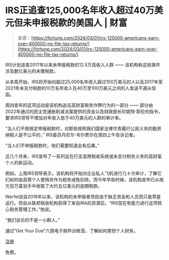 <!--yml

类别：未分类

日期：2024-05-27 14:32:45

-->

# IRS正追查125,000名年收入超过40万美元但未申报税款的美国人 | 财富

> 来源：[https://fortune.com/2024/03/01/irs-125000-americans-earn-over-400000-no-file-tax-returns/](https://fortune.com/2024/03/01/irs-125000-americans-earn-over-400000-no-file-tax-returns/)

IRS计划追查2017年以来未申报税款的12.5万高收入人群 —— 该机构称这些案件涉及数亿美元的未缴税款。

从本周开始，IRS将开始向超过25,000名年收入超过100万美元的人以及2017年至2021年未支付税款的10万名年收入在40万至100万美元之间的人发送不遵从信函。

周四宣布的这项运动是该机构追击高财富税务作弊行为的一部分 —— 部分由2022年通过的民主党通胀削减法案提供的资金以及财政部长珍妮特·耶伦的指令，要求IRS领导不增加对年收入低于40万美元的人群的审计率。

“当人们不按规定申报税款时，对那些按照我们国家法律尽责履行公民义务的勤劳纳税人是不公平的，” IRS委员丹尼尔·韦尔费尔在周四上午告诉记者。

“当人们不申报税款时，他们需要知道会有后果。”

近几个月来，IRS宣布了一系列旨在打击滥用税收系统或未支付税务义务的高财富个人的新运动。

例如，上周IRS领导表示，该机构将开始对企业私人飞机进行几十次审计，了解它们如何由高管个人使用并作为税务减免扣除。而今年早些时候，该机构宣布已从拖欠百万富翁手中收取了大约五亿美元的逾期税款。

Werfel说自2016年以来，该机构的未申报者项目由于缺乏资金和人员而只是零星运行。但自从联邦税收机构获得了来自IRA的资源后，“IRS现在有能力进行这项核心税务管理工作，”他说。

“我们谈论的不是一小群人。”

通过“Get Your Due”六周电子邮件训练营，了解如何掌控个人财务。

[注册](https://fortune.com/newsletters/get-your-due?&itm_source=fortune&itm_medium=article_tout&itm_campaign=get_your_due)

免费。
